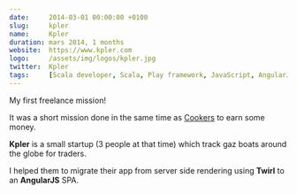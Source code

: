 ```yaml
---
date:     2014-03-01 00:00:00 +0100
slug:     kpler
name:     Kpler
duration: mars 2014, 1 months
website:  https://www.kpler.com
logo:     /assets/img/logos/kpler.jpg
twitter:  Kpler
tags:     [Scala developer, Scala, Play framework, JavaScript, AngularJS, Freelance]
---
```


My first freelance mission! <i class="fas fa-dollar-sign"></i> <i class="fas fa-dollar-sign"></i> <i class="fas fa-dollar-sign"></i>

It was a short mission done in the same time as [Cookers](#cookers) to earn some money.

**Kpler** is a small startup (3 people at that time) which track gaz boats around the globe for traders.

I helped them to migrate their app from server side rendering using **Twirl** to an **AngularJS** SPA.
